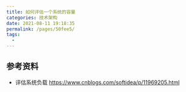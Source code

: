```yaml
---
title: 如何评估一个系统的容量
categories: 技术架构
date: 2021-08-11 19:18:35
permalink: /pages/50fee5/
tags: 
  - 
---
```


## 参考资料

- 评估系统负载 https://www.cnblogs.com/softidea/p/11969205.html